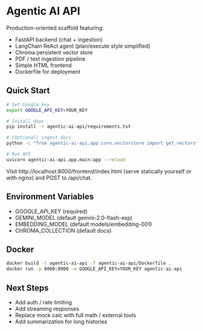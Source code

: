 # Agentic AI API

Production-oriented scaffold featuring:
- FastAPI backend (chat + ingestion)
- LangChain ReAct agent (plan/execute style simplified)
- Chroma persistent vector store
- PDF / text ingestion pipeline
- Simple HTML frontend
- Dockerfile for deployment

## Quick Start

```bash
# Set Google key
export GOOGLE_API_KEY=YOUR_KEY

# Install deps
pip install -r agentic-ai-api/requirements.txt

# (Optional) ingest docs
python -c "from agentic-ai-api.app.core.vectorstore import get_vectorstore; from pathlib import Path; from agentic-ai-api.app.loaders.doc_loader import load_paths; vs=get_vectorstore(); docs=load_paths([Path('README.md')]); vs.add_documents(docs)"

# Run API
uvicorn agentic-ai-api.app.main:app --reload
```

Visit http://localhost:8000/frontend/index.html (serve statically yourself or with nginx) and POST to /api/chat.

## Environment Variables
- GOOGLE_API_KEY (required)
- GEMINI_MODEL (default gemini-2.0-flash-exp)
- EMBEDDING_MODEL (default models/embedding-001)
- CHROMA_COLLECTION (default docs)

## Docker
```bash
docker build -t agentic-ai-api -f agentic-ai-api/Dockerfile .
docker run -p 8000:8000 -e GOOGLE_API_KEY=YOUR_KEY agentic-ai-api
```

## Next Steps
- Add auth / rate limiting
- Add streaming responses
- Replace mock calc with full math / external tools
- Add summarization for long histories
